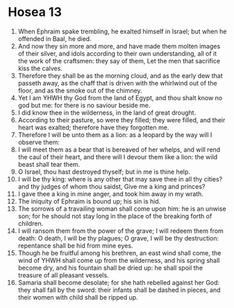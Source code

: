 ﻿# Hosea 13
1. When Ephraim spake trembling, he exalted himself in Israel; but when he offended in Baal, he died. 
2. And now they sin more and more, and have made them molten images of their silver, and idols according to their own understanding, all of it the work of the craftsmen: they say of them, Let the men that sacrifice kiss the calves. 
3. Therefore they shall be as the morning cloud, and as the early dew that passeth away, as the chaff that is driven with the whirlwind out of the floor, and as the smoke out of the chimney. 
4. Yet I am YHWH thy God from the land of Egypt, and thou shalt know no god but me: for there is no saviour beside me. 
5.  I did know thee in the wilderness, in the land of great drought. 
6. According to their pasture, so were they filled; they were filled, and their heart was exalted; therefore have they forgotten me. 
7. Therefore I will be unto them as a lion: as a leopard by the way will I observe them: 
8. I will meet them as a bear that is bereaved of her whelps, and will rend the caul of their heart, and there will I devour them like a lion: the wild beast shall tear them. 
9.  O Israel, thou hast destroyed thyself; but in me is thine help. 
10. I will be thy king: where is any other that may save thee in all thy cities? and thy judges of whom thou saidst, Give me a king and princes? 
11. I gave thee a king in mine anger, and took him away in my wrath. 
12. The iniquity of Ephraim is bound up; his sin is hid. 
13. The sorrows of a travailing woman shall come upon him: he is an unwise son; for he should not stay long in the place of the breaking forth of children. 
14. I will ransom them from the power of the grave; I will redeem them from death: O death, I will be thy plagues; O grave, I will be thy destruction: repentance shall be hid from mine eyes. 
15.  Though he be fruitful among his brethren, an east wind shall come, the wind of YHWH shall come up from the wilderness, and his spring shall become dry, and his fountain shall be dried up: he shall spoil the treasure of all pleasant vessels. 
16. Samaria shall become desolate; for she hath rebelled against her God: they shall fall by the sword: their infants shall be dashed in pieces, and their women with child shall be ripped up. 
